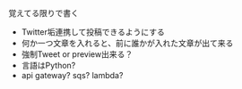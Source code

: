 覚えてる限りで書く
* Twitter垢連携して投稿できるようにする
* 何か一つ文章を入れると、前に誰かが入れた文章が出て来る
 * 強制Tweet or preview出来る？
* 言語はPython?
* api gateway? sqs? lambda?
